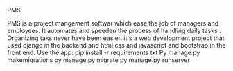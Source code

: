 PMS

PMS is a project mangement softwar which ease the job of managers and employees.  It automates and speeden the process of handling daily tasks . Organizing taks never have been easier. 
it's a web development project that used django in the backend and html css and javascript and bootstrap in the front end. 
Use the app:
pip install -r requirements txt
Py manage.py makemigrations
py manage.py migrate
py manage.py runserver
